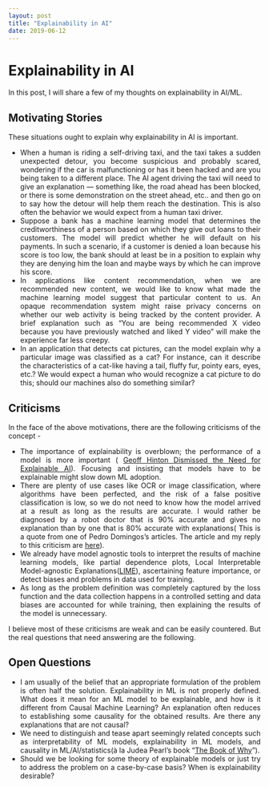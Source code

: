 ```yaml
---
layout: post
title: "Explainability in AI"
date: 2019-06-12
---
```


<style>body {text-align: justify}</style>

# Explainability in AI

In this post, I will share a few of my thoughts on explainability in AI/ML.

## Motivating Stories

These situations ought to explain why explainability in AI is important.
 - When a human is riding a self-driving taxi, and the taxi takes a sudden unexpected detour, you become suspicious and probably scared, wondering if the car is malfunctioning or has it been hacked and are you being taken to a different place. The AI agent driving the taxi will need to give an explanation — something like, the road ahead has been blocked, or there is some demonstration on the street ahead, etc.. and then go on to say how the detour will help them reach the destination. This is also often the behavior we would expect from a human taxi driver.
 - Suppose a bank has a machine learning model that determines the creditworthiness of a person based on which they give out loans to their customers. The model will predict whether he will default on his payments. In such a scenario, if a customer is denied a loan because his score is too low, the bank should at least be in a position to explain why they are denying him the loan and maybe ways by which he can improve his score.
 - In applications like content recommendation, when we are recommended new content, we would like to know what made the machine learning model suggest that particular content to us. An opaque recommendation system might raise privacy concerns on whether our web activity is being tracked by the content provider. A brief explanation such as “You are being recommended X video because you have previously watched and liked Y video” will make the experience far less creepy.
 - In an application that detects cat pictures, can the model explain why a particular image was classified as a cat? For instance, can it describe the characteristics of a cat-like having a tail, fluffy fur, pointy ears, eyes, etc.? We would expect a human who would recognize a cat picture to do this; should our machines also do something similar?

## Criticisms

In the face of the above motivations, there are the following criticisms of the concept -
 - The importance of explainability is overblown; the performance of a model is more important ( [Geoff Hinton Dismissed the Need for Explainable AI](https://news.ycombinator.com/item?id=18766485)). Focusing and insisting that models have to be explainable might slow down ML adoption.
 - There are plenty of use cases like OCR or image classification, where algorithms have been perfected, and the risk of a false positive classification is low, so we do not need to know how the model arrived at a result as long as the results are accurate. I would rather be diagnosed by a robot doctor that is 90% accurate and gives no explanation than by one that is 80% accurate with explanations( This is a quote from one of Pedro Domingos’s articles. The article and my reply to this criticism are [here](https://anirudhacharya.medium.com/not-necessarily-d1a2ea013877)).
 - We already have model agnostic tools to interpret the results of machine learning models, like partial dependence plots, Local Interpretable Model-agnostic Explanations([LIME](https://www.oreilly.com/content/introduction-to-local-interpretable-model-agnostic-explanations-lime/)), ascertaining feature importance, or detect biases and problems in data used for training.
 - As long as the problem definition was completely captured by the loss function and the data collection happens in a controlled setting and data biases are accounted for while training, then explaining the results of the model is unnecessary.

I believe most of these criticisms are weak and can be easily countered. But the real questions that need answering are the following.

## Open Questions

- I am usually of the belief that an appropriate formulation of the problem is often half the solution. Explainability in ML is not properly defined. What does it mean for an ML model to be explainable, and how is it different from Causal Machine Learning? An explanation often reduces to establishing some causality for the obtained results. Are there any explanations that are not causal?
- We need to distinguish and tease apart seemingly related concepts such as interpretability of ML models, explainability in ML models, and causality in ML/AI/statistics(à la Judea Pearl’s book “[The Book of Why](https://www.amazon.com/dp/B075CR9QBJ/ref=dp-kindle-redirect)”).
- Should we be looking for some theory of explainable models or just try to address the problem on a case-by-case basis? When is explainability desirable?